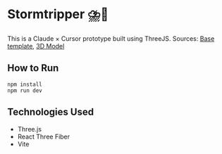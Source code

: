 # Stormtripper ⛈️🪩

<div style="font-size: 14px;">
This is a Claude × Cursor prototype built using ThreeJS. Sources: <a href="https://github.com/seantai/greentub">Base template</a>, <a href="https://threejs.org/examples/#webgl_loader_collada_skinning">3D Model</a>
</div>


## How to Run

```
npm install
npm run dev
```

## Technologies Used

- Three.js
- React Three Fiber
- Vite

